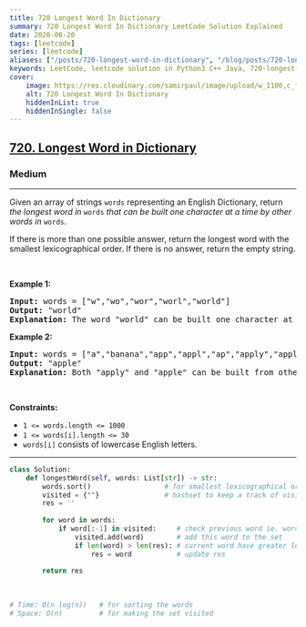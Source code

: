 ```yaml
---
title: 720 Longest Word In Dictionary
summary: 720 Longest Word In Dictionary LeetCode Solution Explained
date: 2020-06-20
tags: [leetcode]
series: [leetcode]
aliases: ["/posts/720-longest-word-in-dictionary", "/blog/posts/720-longest-word-in-dictionary", "/720-longest-word-in-dictionary"]
keywords: LeetCode, leetcode solution in Python3 C++ Java, 720-longest-word-in-dictionary solution
cover:
    image: https://res.cloudinary.com/samirpaul/image/upload/w_1100,c_fit,co_rgb:FFFFFF,l_text:Arial_70_bold:720 Longest Word In Dictionary/problem-solving.webp
    alt: 720 Longest Word In Dictionary
    hiddenInList: true
    hiddenInSingle: false
---
```



<h2><a href="https://leetcode.com/problems/longest-word-in-dictionary/">720. Longest Word in Dictionary</a></h2><h3>Medium</h3><hr><div><p>Given an array of strings <code>words</code> representing an English Dictionary, return <em>the longest word in</em> <code>words</code> <em>that can be built one character at a time by other words in</em> <code>words</code>.</p>

<p>If there is more than one possible answer, return the longest word with the smallest lexicographical order. If there is no answer, return the empty string.</p>

<p>&nbsp;</p>
<p><strong>Example 1:</strong></p>

<pre><strong>Input:</strong> words = ["w","wo","wor","worl","world"]
<strong>Output:</strong> "world"
<strong>Explanation:</strong> The word "world" can be built one character at a time by "w", "wo", "wor", and "worl".
</pre>

<p><strong>Example 2:</strong></p>

<pre><strong>Input:</strong> words = ["a","banana","app","appl","ap","apply","apple"]
<strong>Output:</strong> "apple"
<strong>Explanation:</strong> Both "apply" and "apple" can be built from other words in the dictionary. However, "apple" is lexicographically smaller than "apply".
</pre>

<p>&nbsp;</p>
<p><strong>Constraints:</strong></p>

<ul>
	<li><code>1 &lt;= words.length &lt;= 1000</code></li>
	<li><code>1 &lt;= words[i].length &lt;= 30</code></li>
	<li><code>words[i]</code> consists of lowercase English letters.</li>
</ul>
</div>

---




```python
class Solution:
    def longestWord(self, words: List[str]) -> str:
        words.sort()                  # for smallest lexicographical order
        visited = {""}                # hashset to keep a track of visited words
        res = ''
        
        for word in words:
            if word[:-1] in visited:     # check previous word ie. word[:len(word)-1] visited or not
                visited.add(word)        # add this word to the set
                if len(word) > len(res): # current word have greater lenght and lexicographically smaller
                    res = word           # update res
        
        return res
    
    
    
# Time: O(n log(n))   # for sorting the words
# Space: O(n)         # for making the set visited
```
